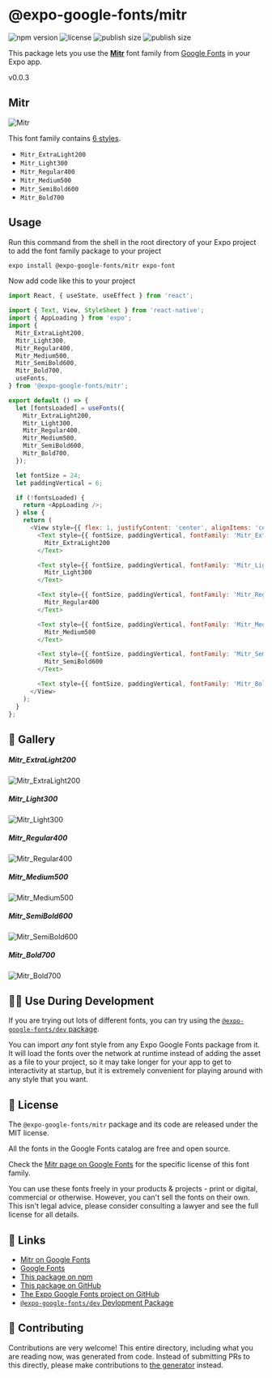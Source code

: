 # @expo-google-fonts/mitr

![npm version](https://flat.badgen.net/npm/v/@expo-google-fonts/mitr)
![license](https://flat.badgen.net/github/license/expo/google-fonts)
![publish size](https://flat.badgen.net/packagephobia/install/@expo-google-fonts/mitr)
![publish size](https://flat.badgen.net/packagephobia/publish/@expo-google-fonts/mitr)

This package lets you use the [**Mitr**](https://fonts.google.com/specimen/Mitr) font family from [Google Fonts](https://fonts.google.com/) in your Expo app.

v0.0.3

## Mitr

![Mitr](./font-family.png)

This font family contains [6 styles](#-gallery).

- `Mitr_ExtraLight200`
- `Mitr_Light300`
- `Mitr_Regular400`
- `Mitr_Medium500`
- `Mitr_SemiBold600`
- `Mitr_Bold700`

## Usage

Run this command from the shell in the root directory of your Expo project to add the font family package to your project
```sh
expo install @expo-google-fonts/mitr expo-font
```

Now add code like this to your project
```js
import React, { useState, useEffect } from 'react';

import { Text, View, StyleSheet } from 'react-native';
import { AppLoading } from 'expo';
import {
  Mitr_ExtraLight200,
  Mitr_Light300,
  Mitr_Regular400,
  Mitr_Medium500,
  Mitr_SemiBold600,
  Mitr_Bold700,
  useFonts,
} from '@expo-google-fonts/mitr';

export default () => {
  let [fontsLoaded] = useFonts({
    Mitr_ExtraLight200,
    Mitr_Light300,
    Mitr_Regular400,
    Mitr_Medium500,
    Mitr_SemiBold600,
    Mitr_Bold700,
  });

  let fontSize = 24;
  let paddingVertical = 6;

  if (!fontsLoaded) {
    return <AppLoading />;
  } else {
    return (
      <View style={{ flex: 1, justifyContent: 'center', alignItems: 'center' }}>
        <Text style={{ fontSize, paddingVertical, fontFamily: 'Mitr_ExtraLight200' }}>
          Mitr_ExtraLight200
        </Text>

        <Text style={{ fontSize, paddingVertical, fontFamily: 'Mitr_Light300' }}>
          Mitr_Light300
        </Text>

        <Text style={{ fontSize, paddingVertical, fontFamily: 'Mitr_Regular400' }}>
          Mitr_Regular400
        </Text>

        <Text style={{ fontSize, paddingVertical, fontFamily: 'Mitr_Medium500' }}>
          Mitr_Medium500
        </Text>

        <Text style={{ fontSize, paddingVertical, fontFamily: 'Mitr_SemiBold600' }}>
          Mitr_SemiBold600
        </Text>

        <Text style={{ fontSize, paddingVertical, fontFamily: 'Mitr_Bold700' }}>Mitr_Bold700</Text>
      </View>
    );
  }
};

```

## 🔡 Gallery

##### Mitr_ExtraLight200
![Mitr_ExtraLight200](./13aa43b100ddb2ef3f574409c44d5148c96e262d636030f3546632afc8bec583.ttf.png)

##### Mitr_Light300
![Mitr_Light300](./42aaeccd38bab09aab541391f181cf90544aed031b28240064e03a597d820aff.ttf.png)

##### Mitr_Regular400
![Mitr_Regular400](./51a838bb86fd8ae3d3b14861b86090b8e590d6cec16828f5ff85cc29e255fdd4.ttf.png)

##### Mitr_Medium500
![Mitr_Medium500](./a8c0fad121eecc6ccc06afd51a3ed04b7632eabd778490fabe406d010d492fb6.ttf.png)

##### Mitr_SemiBold600
![Mitr_SemiBold600](./f52b41a04226fd35e8292e4074e68cf18847a0b362d1ea41038b6cebcad7953c.ttf.png)

##### Mitr_Bold700
![Mitr_Bold700](./302b58d18b982fe3745338cc6ea87e5868436d2ba962262423c98cac9d161c47.ttf.png)


## 👩‍💻 Use During Development

If you are trying out lots of different fonts, you can try using the [`@expo-google-fonts/dev` package](https://github.com/expo/google-fonts/tree/master/font-packages/dev#readme).

You can import *any* font style from any Expo Google Fonts package from it. It will load the fonts
over the network at runtime instead of adding the asset as a file to your project, so it may take longer
for your app to get to interactivity at startup, but it is extremely convenient
for playing around with any style that you want.

## 📖 License

The `@expo-google-fonts/mitr` package and its code are released under the MIT license.

All the fonts in the Google Fonts catalog are free and open source.

Check the [Mitr page on Google Fonts](https://fonts.google.com/specimen/Mitr) for the specific license of this font family.

You can use these fonts freely in your products & projects - print or digital, commercial or otherwise. However, you can't sell the fonts on their own. This isn't legal advice, please consider consulting a lawyer and see the full license for all details.

## 🔗 Links

- [Mitr on Google Fonts](https://fonts.google.com/specimen/Mitr)
- [Google Fonts](https://fonts.google.com/)
- [This package on npm](https://www.npmjs.com/package/@expo-google-fonts/mitr)
- [This package on GitHub](https://github.com/expo/google-fonts/tree/master/font-packages/mitr)
- [The Expo Google Fonts project on GitHub](https://github.com/expo/google-fonts)
- [`@expo-google-fonts/dev` Devlopment Package](https://github.com/expo/google-fonts/tree/master/font-packages/dev)


## 🤝 Contributing

Contributions are very welcome! This entire directory, including what you are reading now, was generated from code. Instead of submitting PRs to this directly, please make contributions to [the generator](https://github.com/expo/google-fonts/tree/master/packages/generator) instead.
